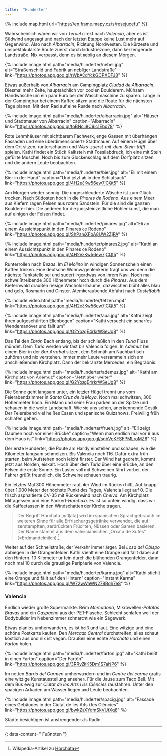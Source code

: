 ```yaml
---
title:  "Hunderter"
---
```


{% include map.html url="https://en.frame.mapy.cz/s/resejucefu" %}

Wahrscheinlich wären wir von *Teruel* direkt nach *Valencia*, aber es ist Südwind angesagt und nach der letzten Etappe keine Lust mehr auf Gegenwind.
Also nach *Albarracín*, Richtung Nordwesten. 
Die kürzeste und unspektakulärste Route zuerst durch Industriezone, dann kerzengerade Landstraße.
Nix verpasst, denn es ist neblig an diesem Morgen.

{% include image.html path="media/hunderter/nebel.jpg" alt="Straßenschild und Fabrik an nebliger Landstraße" link="https://photos.app.goo.gl/rWbACdYckGCPXDFJ8" %}

Etwas außerhalb von *Albarracín* am Campingplatz *Ciudad de Albarracín*.
Diesmal mehr Zelte, hauptsächlich von coolen Boulderern.
Mühsam Handwäsche um ein paar Euro bei der Waschmaschine zu sparen.
Lange in der Campingbar bei einem Kaffee sitzen und die Route für die nächsten Tage planen.
Mit dem Rad auf eine Runde nach *Albarracín*.

{% include image.html path="media/hunderter/albarracin.jpg" alt="Häuser und Stadtmauer von Albarracin" caption="Albarracín" link="https://photos.app.goo.gl/toBNcu8C9ic1Ebd78" %}

Rote Lehmhäuser mit sichtbarem Fachwerk, enge Gassen mit überhängen Fassaden und eine überdimensionierte Stadtmauer.
Auf einem Hügel über dem Ort sitzen, runterschauen und *Wers-zuerst-mit-dem-Stein-trifft* spielen.
Kathi findet ein Stück Kalkstein mit Fossilabdruck, ich eine mit Stein gefüllte Muschel.
Noch bis zum Glockenschlag auf dem Dorfplatz sitzen und die andern Leute beobachten.

{% include image.html path="media/hunderter/bier.jpg" alt="Eli mit einem Bier in der Hand" caption="Und jetzt ab in den Schlafsack" link="https://photos.app.goo.gl/4H2e8Kw56ew7jCQt5" %}

Am Morgen wieder sonnig.
Die ungeschleuderte Wäsche ist zum Glück trocken.
Nach Südosten hoch in die *Pinares de Rodeno*.
Aus einem Meer aus Kiefern ragen Felsen aus rotem Sandstein.
Für die sind die ganzen Boulderer hier.
Die anderen für die jungsteinzeitliche Höhlenkunst, die man auf einigen der Felsen findet.

{% include image.html path="media/hunderter/pinares.jpg" alt="Eli an einem Aussichtspunkt in den Pinares de Rodeno" link="https://photos.app.goo.gl/ShPamXFbA8UW2ZjPA" %}

{% include image.html path="media/hunderter/pinares2.jpg" alt="Kathi an einem Aussichtspunkt in den Pinares de Rodeno"  link="https://photos.app.goo.gl/4H2e8Kw56ew7jCQt5" %}

Runterrollen nach *Bezas*. 
Im *El Molino* im windigen Sonnenschein einen Kaffee trinken.
Eine deutsche Wohnwagenlenkerin fragt uns wo denn die nächste Tankstelle sei und sudert irgendwas von ihrem Navi.
Noch mal schweißtreibende 300 Höhenmeter hoch durch die *Pinares*.
Aus dem Kiefernwald draußen riesige Wacholderbäume, dazwischen blüht alles blau und gelb, Rosmarin und Ginster.
Atemberaubende Abfahrt nach *Castelfabib*.

{% include video.html path="media/hunderter/fetzen.mp4" link="https://photos.app.goo.gl/4H2e8Kw56ew7jCQt5" %}

{% include image.html path="media/hunderter/aua.jpg" alt="Kathi zeigt ihren aufgeschürften Ellenbogen" caption="Kathi versucht ein scharfes Wendemanöver und fällt um" link="https://photos.app.goo.gl/G2YozgE4rkrWSeUg8" %}

Das Tal den *Ebrón* Bach entlang, bis der schließlich in den *Turia* Fluss mündet.
Dem *Turia* werden wir fast bis Valencia folgen.
In *Ademuz* bei einem Bier in der *Bar Arrabal* sitzen, dem Schmäh am Nachbartisch zuhören und nix verstehen.
Immer mehr Leute versammeln sich am anschließenden Kirchplatz.
Dann der bekränzte Mercedes, ein Begräbnis.

{% include image.html path="media/hunderter/ademuz.jpg" alt="Kathi am Kirchplatz von Ademuz" caption="Jetzt aber weiter" link="https://photos.app.goo.gl/G2YozgE4rkrWSeUg8" %}

Die Sonne geht langsam unter, ein letzter Hügel trennt uns vom Feierabendzimmer in *Santa Cruz de la Moya*.
Noch mal schwitzen, 300 Höhenmeter hoch.
Ein Mann und seine Frau parken an der Spitze und schauen in die weite Landschaft.
Wie sie uns sehen, anerkennende Gestik.
Der Feierabend viel heißes Essen und spanische Quizshows.
Freiwillig früh schlafen gehen.

{% include image.html path="media/hunderter/frueh.jpg" alt="Eli zeigt Daumen hoch vor einer Brücke" caption="Wenn man endlich mal vor 9 aus dem Haus ist" link="https://photos.app.goo.gl/sqbVoKFSFPMLroMZ6" %}

Der erste Hunderter, die Route am Handy einstellen und schauen, wie die Kilometer langsam schmelzen.
Bis Valencia noch 116.
Dafür extra früh starten, beim Aufstehen noch leicht finster.
Der Wind hat gedreht, kommt jetzt aus Norden, eiskalt.
Hoch über dem *Turia* über eine Brücke, an den Felsen die erste Sonne.
Ein Laster voll mit Schweinen fährt vorbei, der Fahrer grüßt freundlich, die Schweine schauen traurig.

Ein letztes Mal 300 Höhenmeter rauf, der Wind im Rücken hilft.
Auf knapp über 1.000 Meter der höchste Punkt des Tages, Valencia liegt auf 0.
Die frisch asphaltierte CV-35 mit Rückenwind nach *Chelva*.
Am Kirchplatz Mittagessen und eine Packerl-*Horchata*.
Es ist so unfein windig, dass wir die Kaffeetassen in den Windschatten der Kirche tragen.

>Der Begriff Horchata [ɔrˈʧata] wird im spanischen Sprachgebrauch im weiteren Sinne für alle Erfrischungsgetränke verwendet, die auf zerstampften, zerdrückten Früchten, Nüssen oder Samen basieren. Der Name stammt aus dem valencianischen „Orxata de Xufes“ (=Erdmandelmilch).[^1]

Weiter auf der Schnellstraße, der Verkehr immer ärger.
Bei *Losa del Obispo* abbiegen in die Orangenfelder.
Kathi stiehlt eine Orange und fällt dabei auf den Hintern.
10 Kilometer ur fein durch die blühenden Orangenfelder, dann noch mal 10 durch die grauslige Peripherie von Valencia.

{% include image.html path="media/hunderter/karma.jpg" alt="Kathi stiehlt eine Orange und fällt auf den Hintern" caption="Instant Karma" link="https://photos.app.goo.gl/W72wWaWN278Boh7e8" %}

### Valencia ###

Endlich wieder große Supermärkte.
Beim *Mercadona*, Mikrowellen-*Patatas Bravas* und ein *Gaspacho* aus der PET-Flasche.
Schlecht schlafen weil der Bodybuilder im Nebenzimmer schnarcht wie ein Sägewerk.

Etwas planlos umherwandern, es ist heiß und laut.
Eine witzige und eine schöne Postkarte kaufen.
Den *Mercado Central* durchstreifen, alles schaut köstlich aus und nix ist vegan.
Draußen eine echte *Horchata* und einen *Fartón* holen.

{% include image.html path="media/hunderter/farton.jpg" alt="Kathi beißt in einen Fartón" caption="Der Fartón" link="https://photos.app.goo.gl/3RRyZkK5Dm1S7aNP6" %}

Im netten *Barrio del Carmen* umherwandern und im *Centre del carme* gratis eine witzige Kunstausstellung ansehen.
Für die Jause zum Taco Bell.
Mit dem Bus ewig zur *Ciutat de les Arts i les Ciències* rausfahren.
Unter den spacigen Arkaden am Wasser liegen und Leute beobachten.

{% include image.html path="media/hunderter/spacig.jpg" alt="Fassade eines Gebäudes in der Ciutat de les Arts i les Ciències" link="https://photos.app.goo.gl/bwkZaXYdmSkVUtXq8" %}

Städte besichtigen ist anstrengender als Radln.

---
{: data-content=" Fußnoten "}

[^1]: Wikipedia-Artikel zu [Horchata](https://de.wikipedia.org/wiki/Horchata)